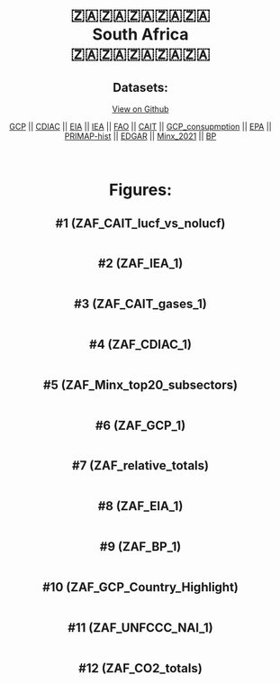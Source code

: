 
<center>
<h1 align="center">
🇿🇦🇿🇦🇿🇦🇿🇦🇿🇦
<br>
South Africa
<br>
🇿🇦🇿🇦🇿🇦🇿🇦🇿🇦
</h1>
<h2>Datasets:</h2>
<p><a href="https://github.com/dquintani/GreenhouseData/tree/master/country_data/ZAF_South Africa/data">View on Github</a>
<br></p><p><a href="data/ZAF_GCP.csv">GCP</a> || <a href="data/ZAF_CDIAC.csv">CDIAC</a> || <a href="data/ZAF_EIA.csv">EIA</a> || <a href="data/ZAF_IEA.csv">IEA</a> || <a href="data/ZAF_FAO.csv">FAO</a> || <a href="data/ZAF_CAIT.csv">CAIT</a> || <a href="data/ZAF_GCP_consupmption.csv">GCP_consupmption</a> || <a href="data/ZAF_EPA.csv">EPA</a> || <a href="data/ZAF_PRIMAP-hist.csv">PRIMAP-hist</a> || <a href="data/ZAF_EDGAR.csv">EDGAR</a> || <a href="data/ZAF_Minx_2021.csv">Minx_2021</a> || <a href="data/ZAF_BP.csv">BP</a></p><p><br></p>
<h1>Figures:</h1><h2>#1 (ZAF_CAIT_lucf_vs_nolucf)</h2>
<p><img alt="" src="figures/ZAF_CAIT_lucf_vs_nolucf.png" /></p><h2>#2 (ZAF_IEA_1)</h2>
<p><img alt="" src="figures/ZAF_IEA_1.png" /></p><h2>#3 (ZAF_CAIT_gases_1)</h2>
<p><img alt="" src="figures/ZAF_CAIT_gases_1.png" /></p><h2>#4 (ZAF_CDIAC_1)</h2>
<p><img alt="" src="figures/ZAF_CDIAC_1.png" /></p><h2>#5 (ZAF_Minx_top20_subsectors)</h2>
<p><img alt="" src="figures/ZAF_Minx_top20_subsectors.png" /></p><h2>#6 (ZAF_GCP_1)</h2>
<p><img alt="" src="figures/ZAF_GCP_1.png" /></p><h2>#7 (ZAF_relative_totals)</h2>
<p><img alt="" src="figures/ZAF_relative_totals.png" /></p><h2>#8 (ZAF_EIA_1)</h2>
<p><img alt="" src="figures/ZAF_EIA_1.png" /></p><h2>#9 (ZAF_BP_1)</h2>
<p><img alt="" src="figures/ZAF_BP_1.png" /></p><h2>#10 (ZAF_GCP_Country_Highlight)</h2>
<p><img alt="" src="figures/ZAF_GCP_Country_Highlight.png" /></p><h2>#11 (ZAF_UNFCCC_NAI_1)</h2>
<p><img alt="" src="figures/ZAF_UNFCCC_NAI_1.png" /></p><h2>#12 (ZAF_CO2_totals)</h2>
<p><img alt="" src="figures/ZAF_CO2_totals.png" /></p>